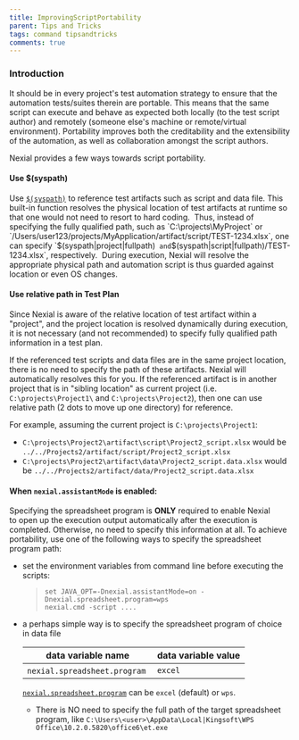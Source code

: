```yaml
---
title: ImprovingScriptPortability
parent: Tips and Tricks
tags: command tipsandtricks
comments: true
---
```



### Introduction
It should be in every project's test automation strategy to ensure that the automation tests/suites therein are 
portable.  This means that the same script can execute and behave as expected both locally (to the test script author)
and remotely (someone else's machine or remote/virtual environment).  Portability improves both the creditability and
the extensibility of the automation, as well as collaboration amongst the script authors.

Nexial provides a few ways towards script portability.


#### Use $(syspath)
Use [`$(syspath)`](../functions/$(syspath)) to reference test artifacts such as script and data file. This 
built-in function resolves the physical location of test artifacts at runtime so that one would not need to resort to 
hard coding.  Thus, instead of specifying the fully qualified path, such as `C:\projects\MyProject` or 
`/Users/user123/projects/MyApplication/artifact/script/TEST-1234.xlsx`, one can specify `$(syspath|project|fullpath)` 
and `$(syspath|script|fullpath)/TEST-1234.xlsx`, respectively.  During execution, Nexial will resolve the appropriate 
physical path and automation script is thus guarded against location or even OS changes.


#### Use relative path in Test Plan
Since Nexial is aware of the relative location of test artifact within a "project", and the project location is resolved
dynamically during execution, it is not necessary (and not recommended) to specify fully qualified path information
in a test plan.

If the referenced test scripts and data files are in the same project location, there is no need to specify the 
path of these artifacts. Nexial will automatically resolves this for you.  If the referenced artifact is in another 
project that is in "sibling location" as current project (i.e.  `C:\projects\Project1\` and `C:\projects\Project2`),
then one can use relative path (2 dots to move up one directory) for reference.

For example, assuming the current project is `C:\projects\Project1`:

- `C:\projects\Project2\artifact\script\Project2_script.xlsx` would be 
  `../../Projects2/artifact/script/Project2_script.xlsx`
- `C:\projects\Project2\artifact\data\Project2_script.data.xlsx` would be 
  `../../Projects2/artifact/data/Project2_script.data.xlsx`


#### When `nexial.assistantMode` is enabled:
Specifying the spreadsheet program is **ONLY** required to enable Nexial to open up the execution output automatically 
after the execution is completed. Otherwise, no need to specify this information at all. To achieve portability, 
use one of the following ways to specify the spreadsheet program path:  

- set the environment variables from command line before executing the scripts:<br/>
  > `set JAVA_OPT=-Dnexial.assistantMode=on -Dnexial.spreadsheet.program=wps`<br/>
  > `nexial.cmd -script ....`

- a perhaps simple way is to specify the spreadsheet program of choice in data file<br/>

  | data variable name          | data variable value |
  | --------------------------- | ------------------- |
  |`nexial.spreadsheet.program` | `excel`             |
  
  [`nexial.spreadsheet.program`](../systemvars/index#nexial.spreadsheet.program) can be `excel` (default) or `wps`.

  - There is NO need to specify the full path of the target spreadsheet program, like
    `C:\Users\<user>\AppData\Local|Kingsoft\WPS Office\10.2.0.5820\office6\et.exe`
